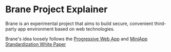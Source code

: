 # Brane Project Explainer

Brane is an experimental project that aims to build secure, convenient third-party app environment based on web technologies.

Brane's idea loosely follows the [Progressive Web App](https://web.dev/progressive-web-apps/) and [MiniApp Standardization White Paper](https://www.w3.org/TR/mini-app-white-paper/)

